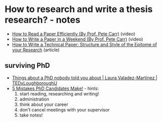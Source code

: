 # How to research and write a thesis research? - notes

- [How to Read a Paper Efficiently (By Prof. Pete Carr)](https://www.youtube.com/watch?v=IeaD0ZaUJ3Y) (video)
- [How to Write a Paper in a Weekend (By Prof. Pete Carr)](https://www.youtube.com/watch?v=UY7sVKJPTMA) (video)
- [How to Write a Technical Paper: Structure and Style of the Epitome of your Research](https://pdfs.semanticscholar.org/441f/ac7c2020e1c8f0d32adffca697bbb8a198a1.pdf) (article)


## surviving PhD

- [Things about a PhD nobody told you about | Laura Valadez-Martinez | TEDxLoughboroughU](https://www.youtube.com/watch?v=CAKsQf77nHU)
- [5 Mistakes PhD Candidates Make!](https://www.youtube.com/watch?v=z4yCSdazQsI) - hints:
  1. start reading, researching and writing!
  2. administration
  3. think about your career
  4. don't cancel meetings with your supervisor
  5. take notes! 
